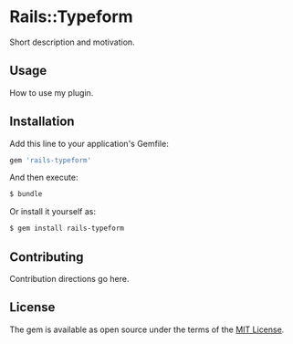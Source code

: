 # Rails::Typeform
Short description and motivation.

## Usage
How to use my plugin.

## Installation
Add this line to your application's Gemfile:

```ruby
gem 'rails-typeform'
```

And then execute:
```bash
$ bundle
```

Or install it yourself as:
```bash
$ gem install rails-typeform
```

## Contributing
Contribution directions go here.

## License
The gem is available as open source under the terms of the [MIT License](https://opensource.org/licenses/MIT).
